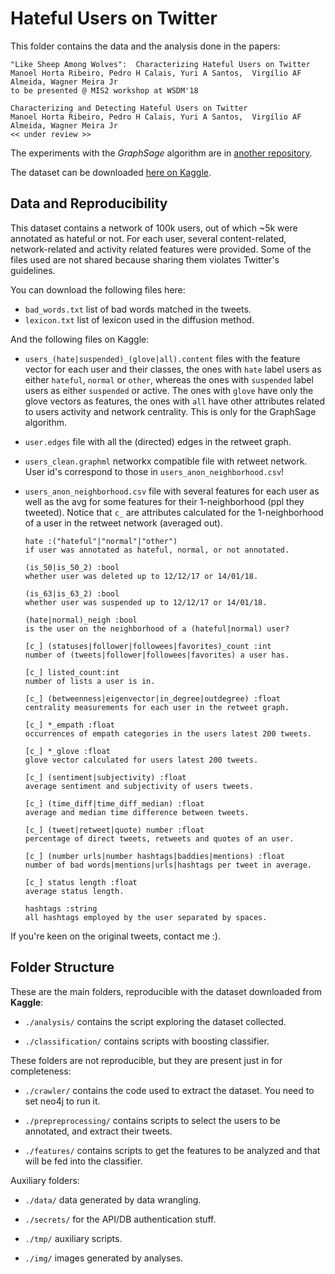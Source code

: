 # Hateful Users on Twitter

This folder contains the data and the analysis done in the papers:

    "Like Sheep Among Wolves":  Characterizing Hateful Users on Twitter
    Manoel Horta Ribeiro, Pedro H Calais, Yuri A Santos,  Virgílio AF Almeida, Wagner Meira Jr
    to be presented @ MIS2 workshop at WSDM'18
    
    Characterizing and Detecting Hateful Users on Twitter
    Manoel Horta Ribeiro, Pedro H Calais, Yuri A Santos,  Virgílio AF Almeida, Wagner Meira Jr
    << under review >>
    
The experiments with the *GraphSage* algorithm are in [another repository](https://github.com/manoelhortaribeiro/GraphSageHatefulUsers).

The dataset can be downloaded [here on Kaggle](https://www.kaggle.com/manoelribeiro/hateful-users-on-twitter).

## Data and Reproducibility

This dataset contains a network of 100k users, out of which ~5k were annotated as hateful or not. For each user, several content-related, network-related and activity related features were provided. Some of the files used are not shared because sharing them violates Twitter's guidelines. 

You can download the following files here:

- `bad_words.txt` list of bad words matched in the tweets.
- `lexicon.txt` list of lexicon used in the diffusion method.

And the following files on Kaggle:

- `users_(hate|suspended)_(glove|all).content` files with the feature vector for each user and their classes, the ones with `hate` label users as either `hateful`, `normal` or `other`, whereas the ones with `suspended` label users as either `suspended` or active. The ones with `glove` have only the glove vectors as features, the ones with `all` have other attributes related to users activity and network centrality. This is only for the GraphSage algorithm.

- `user.edges` file with all the (directed) edges in the retweet graph.

- `users_clean.graphml` networkx compatible file with retweet network. User id's correspond to those in `users_anon_neighborhood.csv`!

- `users_anon_neighborhood.csv`  file with several features for each user as well as the avg for some features for their 1-neighborhood (ppl they tweeted). Notice that `c_` are attributes calculated for the 1-neighborhood of a user in the retweet network (averaged out).

      hate :("hateful"|"normal"|"other")
      if user was annotated as hateful, normal, or not annotated.
      
      (is_50|is_50_2) :bool
      whether user was deleted up to 12/12/17 or 14/01/18. 
      
      (is_63|is_63_2) :bool
      whether user was suspended up to 12/12/17 or 14/01/18. 
            
      (hate|normal)_neigh :bool
      is the user on the neighborhood of a (hateful|normal) user? 
      
      [c_] (statuses|follower|followees|favorites)_count :int
      number of (tweets|follower|followees|favorites) a user has.
      
      [c_] listed_count:int
      number of lists a user is in.
        
      [c_] (betweenness|eigenvector|in_degree|outdegree) :float
      centrality measurements for each user in the retweet graph.
      
      [c_] *_empath :float
      occurrences of empath categories in the users latest 200 tweets.
      
      [c_] *_glove :float          
      glove vector calculated for users latest 200 tweets.
      
      [c_] (sentiment|subjectivity) :float
      average sentiment and subjectivity of users tweets.
      
      [c_] (time_diff|time_diff_median) :float
      average and median time difference between tweets.
      
      [c_] (tweet|retweet|quote) number :float
      percentage of direct tweets, retweets and quotes of an user.
      
      [c_] (number urls|number hashtags|baddies|mentions) :float
      number of bad words|mentions|urls|hashtags per tweet in average.
      
      [c_] status length :float
      average status length.
      
      hashtags :string
      all hashtags employed by the user separated by spaces.



If you're keen on the original tweets, contact me :).

## Folder Structure

These are the main folders, reproducible with the dataset downloaded from **Kaggle**:

- `./analysis/` contains the script exploring the dataset collected.

- `./classification/` contains scripts with boosting classifier.

These folders are not reproducible, but they are present just in for completeness:

- `./crawler/` contains the code used to extract the dataset. You need to set neo4j to run it.

- `./prepreprocessing/` contains scripts to select the users to be annotated, and extract their tweets.

- `./features/` contains scripts to get the features to be analyzed and that will be fed into the classifier.

Auxiliary folders:

- `./data/` data generated by data wrangling.

- `./secrets/` for the API/DB authentication stuff.

- `./tmp/` auxiliary scripts.

- `./img/` images generated by analyses.
